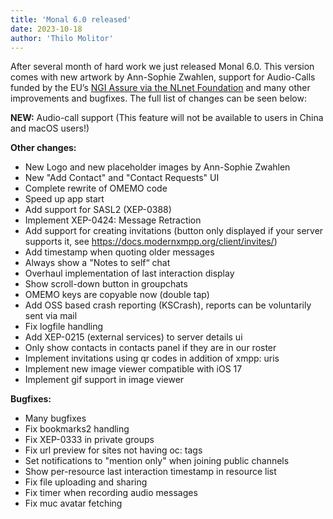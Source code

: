```yaml
---
title: 'Monal 6.0 released'
date: 2023-10-18
author: 'Thilo Molitor'
---
```


After several month of hard work we just released Monal 6.0.
This version comes with new artwork by Ann-Sophie Zwahlen, support for Audio-Calls funded by the EU’s [NGI Assure via the NLnet Foundation](https://nlnet.nl/assure/) and many other improvements and bugfixes.
The full list of changes can be seen below:

**NEW:** Audio-call support (This feature will not be available to users in China and macOS users!)

**Other changes:**

- New Logo and new placeholder images by Ann-Sophie Zwahlen
- New "Add Contact" and "Contact Requests" UI
- Complete rewrite of OMEMO code
- Speed up app start
- Add support for SASL2 (XEP-0388)
- Implement XEP-0424: Message Retraction
- Add support for creating invitations (button only displayed if your server supports it, see https://docs.modernxmpp.org/client/invites/)
- Add timestamp when quoting older messages
- Always show a "Notes to self“ chat
- Overhaul implementation of last interaction display
- Show scroll-down button in groupchats
- OMEMO keys are copyable now (double tap)
- Add OSS based crash reporting (KSCrash), reports can be voluntarily sent via mail
- Fix logfile handling
- Add XEP-0215 (external services) to server details ui
- Only show contacts in contacts panel if they are in our roster
- Implement invitations using qr codes in addition of xmpp: uris
- Implement new image viewer compatible with iOS 17
- Implement gif support in image viewer

**Bugfixes:**

- Many bugfixes
- Fix bookmarks2 handling
- Fix XEP-0333 in private groups
- Fix url preview for sites not having oc: tags
- Set notifications to "mention only" when joining public channels
- Show per-resource last interaction timestamp in resource list
- Fix file uploading and sharing
- Fix timer when recording audio messages
- Fix muc avatar fetching

